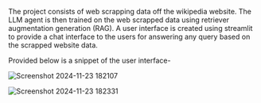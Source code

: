 The project consists of web scrapping data off the wikipedia website.
The LLM agent is then trained on the web scrapped data using retriever augmentation generation (RAG).
A user interface is created using streamlit to provide a chat interface to the users for answering any query based on the scrapped website data.

Provided below is a snippet of the user interface-

![Screenshot 2024-11-23 182107](https://github.com/user-attachments/assets/b38b0c13-3ab5-46d6-a330-38f0e660e25c)

![Screenshot 2024-11-23 182331](https://github.com/user-attachments/assets/35919f31-9c9c-4e5d-9cf0-7d283f41d2e3)

